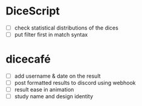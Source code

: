 # DiceScript

- [ ] check statistical distributions of the dices
- [ ] put filter first in match syntax

# dicecafé

- [ ] add username & date on the result
- [ ] post formatted results to discord using webhook
- [ ] result ease in animation
- [ ] study name and design identity

